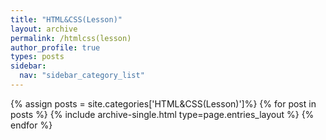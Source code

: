 ```yaml
---
title: "HTML&CSS(Lesson)"
layout: archive
permalink: /htmlcss(lesson)
author_profile: true
types: posts
sidebar:
  nav: "sidebar_category_list"
---
```


{% assign posts = site.categories['HTML&CSS(Lesson)']%}
{% for post in posts %}
  {% include archive-single.html type=page.entries_layout %}
{% endfor %}

